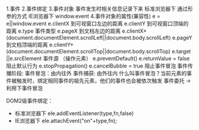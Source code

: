 1.事件
2.事件绑定
3.事件对象
事件发生时相关信息记录下来
标准浏览器下 通过形参的方式
IE浏览器下  window.event
4.事件对象的属性(兼容性)
e = e||window.event
e.clientX 到可视窗口左边的距离
e.clientY 到可视窗口顶端的距离
e.type 事件类型
e.pageX  到文档左边的距离 e.clientX+(document.documentElement.scrollLeft||document.body.scrollLeft)
e.pageY  到文档顶端的距离 e.clientY+(document.documentElement.scrollTop||document.body.scrollTop)
e.target ||e.srcElement  事件源 （操作元素）
e.preventDefault()  e.returnValue = false  阻止默认行为
e.stopPropagation() e.cancelBubble = true  阻止事件冒泡
事件传播阶段:
事件冒泡：由内往外
事件捕获: 由外往内
什么叫事件冒泡？当前元素的事件被触发时，绑定相同事件的祖先元素，他们的事件也会被依次触发
事件委托 ->利用下事件冒泡


DOM2级事件绑定：
- 标准浏览器下 ele.addEventListener(type,fn,false)
- IE浏览器下 ele.attachEvent("on"+type,fn);






